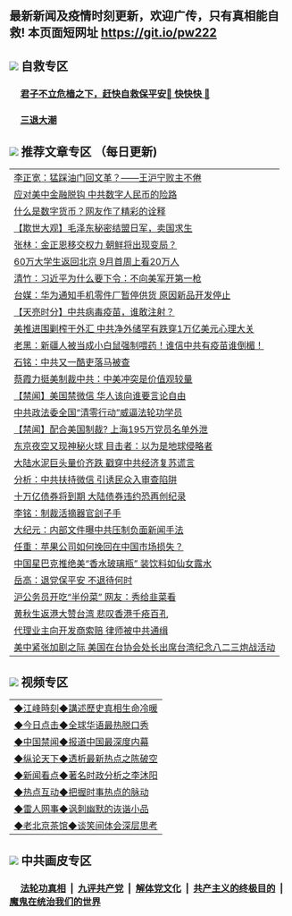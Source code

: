 ## 最新新闻及疫情时刻更新，欢迎广传，只有真相能自救! 本页面短网址 https://git.io/pw222



## <img src="https://img.icons8.com/cute-clipart/2x/circled-right.png">  自救专区

 ### &nbsp;&nbsp;&nbsp;&nbsp; [君子不立危樯之下，赶快自救保平安🍎 快快快 📩](https://github.com/pwgy/td/blob/master/README.md)
 
 ### &nbsp;&nbsp;&nbsp;&nbsp; [三退大潮](https://is.gd/fCPoKo) 
 
## <img src="https://img.icons8.com/cute-clipart/2x/circled-right.png"> 推荐文章专区 （每日更新)

<Table>
<tr><td colspan="2" align="left"><a href="https://ajvxjixs.xhuyd.press/?name=c1215645&key=encdeuyadochlaxz&from=pw2">李正宽：猛踩油门回文革？——王沪宁败主不倦</a></td></tr>
<tr><td colspan="2" align="left"><a href="https://ajvxjixs.xhuyd.press/?name=c1215631&key=encdeuyadochlaxz&from=pw2">应对美中金融脱钩 中共数字人民币的险路</a></td></tr>
<tr><td colspan="2" align="left"><a href="https://ajvxjixs.xhuyd.press/?name=c1215644&key=encdeuyadochlaxz&from=pw2">什么是数字货币？网友作了精彩的诠释</a></td></tr>
<tr><td colspan="2" align="left"><a href="https://ajvxjixs.xhuyd.press/?name=c1215636&key=encdeuyadochlaxz&from=pw2">【欺世大观】毛泽东秘密结盟日军，卖国求生</a></td></tr>
<tr><td colspan="2" align="left"><a href="https://ajvxjixs.xhuyd.press/?name=c1215624&key=encdeuyadochlaxz&from=pw2">张林：金正恩移交权力 朝鲜将出现变局？</a></td></tr>
<tr><td colspan="2" align="left"><a href="https://ajvxjixs.xhuyd.press/?name=c1215617&key=encdeuyadochlaxz&from=pw2">60万大学生返回北京 9月首周上看20万人</a></td></tr>
<tr><td colspan="2" align="left"><a href="https://ajvxjixs.xhuyd.press/?name=c1215627&key=encdeuyadochlaxz&from=pw2">清竹：习近平为什么要下令：不向美军开第一枪</a></td></tr>
<tr><td colspan="2" align="left"><a href="https://ajvxjixs.xhuyd.press/?name=c1215613&key=encdeuyadochlaxz&from=pw2">台媒：华为通知手机零件厂暂停供货 原因新品开发停止</a></td></tr>
<tr><td colspan="2" align="left"><a href="https://ajvxjixs.xhuyd.press/?name=c1215635&key=encdeuyadochlaxz&from=pw2">【天亮时分】中共病毒疫苗，谁敢注射？</a></td></tr>
<tr><td colspan="2" align="left"><a href="https://ajvxjixs.xhuyd.press/?name=c1215637&key=encdeuyadochlaxz&from=pw2">美推进围剿榨干外汇 中共净外储罕有跌穿1万亿美元心理大关</a></td></tr>
<tr><td colspan="2" align="left"><a href="https://ajvxjixs.xhuyd.press/?name=c1215639&key=encdeuyadochlaxz&from=pw2">老黑：新疆人被当成小白鼠强制喂药！谁信中共有疫苗谁倒楣！</a></td></tr>
<tr><td colspan="2" align="left"><a href="https://ajvxjixs.xhuyd.press/?name=c1215646&key=encdeuyadochlaxz&from=pw2">石铭：中共又一酷吏落马被查</a></td></tr>
<tr><td colspan="2" align="left"><a href="https://ajvxjixs.xhuyd.press/?name=c1215625&key=encdeuyadochlaxz&from=pw2">蔡霞力挺美制裁中共：中美冲突是价值观较量</a></td></tr>
<tr><td colspan="2" align="left"><a href="https://ajvxjixs.xhuyd.press/?name=c1215647&key=encdeuyadochlaxz&from=pw2">【禁闻】美国禁微信 华人该向谁要言论自由</a></td></tr>
<tr><td colspan="2" align="left"><a href="https://ajvxjixs.xhuyd.press/?name=c1215606&key=encdeuyadochlaxz&from=pw2">中共政法委全国“清零行动”威逼法轮功学员</a></td></tr>
<tr><td colspan="2" align="left"><a href="https://ajvxjixs.xhuyd.press/?name=c1215643&key=encdeuyadochlaxz&from=pw2">【禁闻】配合美国制裁? 上海195万党员名单外泄</a></td></tr>
<tr><td colspan="2" align="left"><a href="https://ajvxjixs.xhuyd.press/?name=c1215619&key=encdeuyadochlaxz&from=pw2">东京夜空又现神秘火球 目击者：以为是地球侵略者</a></td></tr>
<tr><td colspan="2" align="left"><a href="https://ajvxjixs.xhuyd.press/?name=c1215609&key=encdeuyadochlaxz&from=pw2">大陆水泥巨头量价齐跌 戳穿中共经济复苏谎言</a></td></tr>
<tr><td colspan="2" align="left"><a href="https://ajvxjixs.xhuyd.press/?name=c1215608&key=encdeuyadochlaxz&from=pw2">分析：中共扶持微信 引诱民众入审查陷阱</a></td></tr>
<tr><td colspan="2" align="left"><a href="https://ajvxjixs.xhuyd.press/?name=c1215642&key=encdeuyadochlaxz&from=pw2">十万亿债券将到期 大陆债券违约恐再创纪录</a></td></tr>
<tr><td colspan="2" align="left"><a href="https://ajvxjixs.xhuyd.press/?name=c1215633&key=encdeuyadochlaxz&from=pw2">李铭：制裁活摘器官刽子手</a></td></tr>
<tr><td colspan="2" align="left"><a href="https://ajvxjixs.xhuyd.press/?name=c1215607&key=encdeuyadochlaxz&from=pw2">大纪元：内部文件曝中共压制负面新闻手法</a></td></tr>
<tr><td colspan="2" align="left"><a href="https://ajvxjixs.xhuyd.press/?name=c1215614&key=encdeuyadochlaxz&from=pw2">任重：苹果公司如何挽回在中国市场损失？</a></td></tr>
<tr><td colspan="2" align="left"><a href="https://ajvxjixs.xhuyd.press/?name=c1215618&key=encdeuyadochlaxz&from=pw2">中国星巴克推绝美“香水玻璃瓶” 装饮料如仙女露水</a></td></tr>
<tr><td colspan="2" align="left"><a href="https://ajvxjixs.xhuyd.press/?name=c1215634&key=encdeuyadochlaxz&from=pw2">岳高：退党保平安 不退待何时</a></td></tr>
<tr><td colspan="2" align="left"><a href="https://ajvxjixs.xhuyd.press/?name=c1215630&key=encdeuyadochlaxz&from=pw2">沪公务员开吃“半份菜” 网友：秀给韭菜看</a></td></tr>
<tr><td colspan="2" align="left"><a href="https://ajvxjixs.xhuyd.press/?name=c1215621&key=encdeuyadochlaxz&from=pw2">黄秋生返港大赞台湾 悲叹香港千疮百孔</a></td></tr>
<tr><td colspan="2" align="left"><a href="https://ajvxjixs.xhuyd.press/?name=c1215638&key=encdeuyadochlaxz&from=pw2">代理业主向开发商索赔 律师被中共通缉</a></td></tr>
<tr><td colspan="2" align="left"><a href="https://ajvxjixs.xhuyd.press/?name=c1215629&key=encdeuyadochlaxz&from=pw2">美中紧张加剧之际 美国在台协会处长出席台湾纪念八二三炮战活动</a></td></tr>

</Table>

## <img src="https://img.icons8.com/cute-clipart/2x/circled-right.png"> 视频专区
 
 <Table>
   <tr>
   <td colspan="2" align=left> 
<a href="https://kmyaoayewvhx.xhyte.press/oo.aspx?name=c922850&key=wybpblbewupvzpbn&from=pw2&tag=9877">◆江峰時刻◆講述歷史真相生命冷暖</a><br/>
    </td>
  </tr>
   <tr>
   <td colspan="2" align=left> 
<a href="https://kmyaoayewvhx.xhyte.press/oo.aspx?name=c816850&key=wybpblbewupvzpbn&from=pw2&tag=9877">◆今日点击◆全球华语最热脱口秀</a><br/>
    </td>
  </tr>
  <tr>
  <td colspan="2" align=left>
<a href="https://kmyaoayewvhx.xhyte.press/oo.aspx?name=c816860&key=wybpblbewupvzpbn&from=pw2&tag=99733110">◆中国禁闻◆报道中国最深度内幕</a><br/>
   </tr>
  <tr>
     <td colspan="2" align=left>
<a href="https://kmyaoayewvhx.xhyte.press/oo.aspx?name=c816855&key=wybpblbewupvzpbn&from=pw2&tag=997110">◆纵论天下◆透析最新热点之陈破空</a><br/>
   </tr>
   <tr>
      <td colspan="2" align=left>
<a href="https://kmyaoayewv4hx.xhyte.press/oo.aspx?name=c838308&key=wybpblbewupvzpbn&from=pw2&tag=9973110">◆新闻看点◆著名时政分析之李沐阳</a><br/>
   </tr>
   <tr>
     <td colspan="2" align=left>
<a href="https://kmy4aoayewvhx.xhyte.press/oo.aspx?name=c816852&key=wybpblbewupvzpbn&from=pw2&tag=9733110">◆热点互动◆把握时事热点的脉动</a><br/>
   </tr>
   <tr>
      <td colspan="2" align=left>
<a href="https://kmyaoaye4wvhx.xhyte.press/oo.aspx?name=c816694&key=wybpblbewupvzpbn&from=pw2&tag=93310">◆雷人网事◆讽刺幽默的诙谐小品</a><br/>
   </tr>
   <tr>
    <td colspan="2" align=left>
<a href="https://kmyao4ayewvhx.xhyte.press/oo.aspx?name=c816650&key=wybpblbewupvzpbn&from=pw2&tag=9973110">◆老北京茶馆◆谈笑间体会深层思考</a><br/>
   </tr>
</Table>
 
## <img src="https://img.icons8.com/cute-clipart/2x/circled-right.png"> 中共画皮专区


 ### &nbsp;&nbsp;&nbsp;&nbsp; [法轮功真相](https://github.com/begood0513/basic/blob/master/README.md) &nbsp;|&nbsp; [九评共产党](https://github.com/begood0513/9ping.md/blob/master/README.md) &nbsp;|&nbsp; [解体党文化](https://github.com/begood0513/jtdwh.md/blob/master/README.md)   &nbsp;|&nbsp; [共产主义的终极目的](https://github.com/begood0513/gczydzjmd.md/blob/master/README.md) &nbsp;|&nbsp; [魔鬼在统治我们的世界](https://github.com/begood0513/gczydzjmd.md/blob/master/README.md) 

